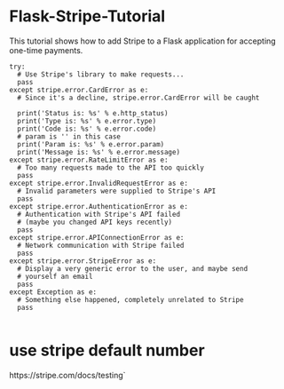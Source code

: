 # Flask-Stripe-Tutorial
This tutorial shows how to add Stripe to a Flask application for accepting one-time payments.

```
try:
  # Use Stripe's library to make requests...
  pass
except stripe.error.CardError as e:
  # Since it's a decline, stripe.error.CardError will be caught

  print('Status is: %s' % e.http_status)
  print('Type is: %s' % e.error.type)
  print('Code is: %s' % e.error.code)
  # param is '' in this case
  print('Param is: %s' % e.error.param)
  print('Message is: %s' % e.error.message)
except stripe.error.RateLimitError as e:
  # Too many requests made to the API too quickly
  pass
except stripe.error.InvalidRequestError as e:
  # Invalid parameters were supplied to Stripe's API
  pass
except stripe.error.AuthenticationError as e:
  # Authentication with Stripe's API failed
  # (maybe you changed API keys recently)
  pass
except stripe.error.APIConnectionError as e:
  # Network communication with Stripe failed
  pass
except stripe.error.StripeError as e:
  # Display a very generic error to the user, and maybe send
  # yourself an email
  pass
except Exception as e:
  # Something else happened, completely unrelated to Stripe
  pass
  

```
<h1>use stripe default number</h1>
https://stripe.com/docs/testing`
